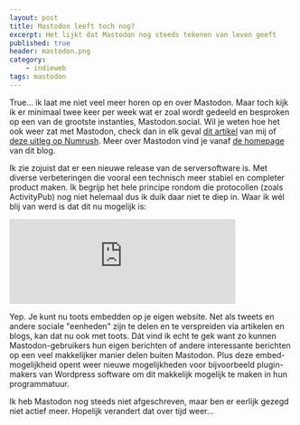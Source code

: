 ```yaml
---
layout: post
title: Mastodon leeft toch nog?
excerpt: Het lijkt dat Mastodon nog steeds tekenen van leven geeft
published: true
header: mastodon.png
category: 
    - indieweb
tags: mastodon
---
```


True... ik laat me niet veel meer horen op en over Mastodon. Maar toch kijk ik er minimaal twee keer per week wat er zoal wordt gedeeld en besproken op een van de grootste instanties, Mastodon.social.
Wil je weten hoe het ook weer zat met Mastodon, check dan in elk geval [dit artikel](http://diggingthedigital.com/Mastodon/) van mij of [deze uitleg op Numrush](http://numrush.nl/2017/04/11/mastodon-sociaal-netwerk-twitter/). Meer over Mastodon vind je vanaf [de homepage](/) van dit blog.

Ik zie zojuist dat er een nieuwe release van de serversoftware is. Met diverse verbeteringen die vooral een technisch meer stabiel en completer product maken. Ik begrijp het hele principe rondom die protocollen (zoals ActivityPub) nog niet helemaal dus ik duik daar niet te diep in. Waar ik wél blij van werd is dat dit nu mogelijk is:

<iframe src="https://mastodon.social/@Gargron/17720776/embed" class="mastodon-embed" style="max-width: 100%; border: 0" width="400"></iframe><script src="https://mastodon.social/embed.js" async="async"></script>

Yep. Je kunt nu toots embedden op je eigen website. Net als tweets en andere sociale "eenheden" zijn te delen en te verspreiden via artikelen en blogs, kan dat nu ook met toots. Dát vind ik echt te gek want zo kunnen Mastodon-gebruikers hun eigen berichten of andere interessante berichten op een veel makkelijker manier delen buiten Mastodon. Plus deze embed-mogelijkheid opent weer nieuwe mogelijkheden voor bijvoorbeeld plugin-makers van Wordpress software om dit makkelijk mogelijk te maken in hun programmatuur.

Ik heb Mastodon nog steeds niet afgeschreven, maar ben er eerlijk gezegd niet actief meer. Hopelijk verandert dat over tijd weer...

